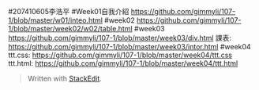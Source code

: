 #207410605李浩平
#Week01自我介紹
https://github.com/gimmyli/107-1/blob/master/w01/inteo.html
#week02
https://github.com/gimmyli/107-1/blob/master/week02/w02/table.html
#week03
https://github.com/gimmyli/107-1/blob/master/week03/div.html
課表:
https://github.com/gimmyli/107-1/blob/master/week03/intor.html
#week04
ttt.css:
https://github.com/gimmyli/107-1/blob/master/week04/ttt.css
ttt.html:
https://github.com/gimmyli/107-1/blob/master/week04/ttt.html
> Written with [StackEdit](https://stackedit.io/).
<!--stackedit_data:
eyJoaXN0b3J5IjpbNzg2NTQ2MjNdfQ==
-->
